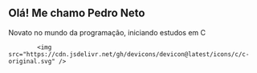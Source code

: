 ## Olá! Me chamo Pedro Neto

Novato no mundo da programação, iniciando estudos em C
<div>
<link rel="stylesheet" type='text/css' href="https://cdn.jsdelivr.net/gh/devicons/devicon@latest/devicon.min.css" />

            <img src="https://cdn.jsdelivr.net/gh/devicons/devicon@latest/icons/c/c-original.svg" />
          

</div>
